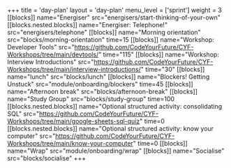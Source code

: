 +++
title = 'day-plan'
layout = 'day-plan'
menu_level = ['sprint']
weight = 3
[[blocks]]
name="Energiser"
src="energisers/start-thinking-of-your-own"
[[blocks.nested.blocks]]
name="Energiser: Telephone!"
src="energisers/telephone"
[[blocks]]
name="Morning orientation"
src="blocks/morning-orientation"
time=15
[[blocks]]
name="Workshop: Developer Tools"
src="https://github.com/CodeYourFuture/CYF-Workshops/tree/main/devtools/"
time="115"
[[blocks]]
name="Workshop: Interview Introductions"
src="https://github.com/CodeYourFuture/CYF-Workshops/tree/main/interview-introductions/"
time="30"
[[blocks]]
name="lunch"
src="blocks/lunch"
[[blocks]]
name="Blockers! Getting Unstuck"
src="module/onboarding/blockers"
time=45
[[blocks]]
name="Afternoon break"
src="blocks/afternoon-break"
[[blocks]]
name="Study Group"
src="blocks/study-group"
time=100
[[blocks.nested.blocks]]
name="Optional structured activity: consolidating SQL"
src="https://github.com/CodeYourFuture/CYF-Workshops/tree/main/google-sheets-sql-quiz"
time=0
[[blocks.nested.blocks]]
name="Optional structured activity: know your computer"
src="https://github.com/CodeYourFuture/CYF-Workshops/tree/main/know-your-computer"
time=0
[[blocks]]
name="Wrap"
src="module/onboarding/wrap"
[[blocks]]
name="Socialise"
src="blocks/socialise"
+++

